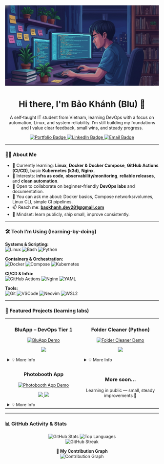 <p align="center">
  <img src="https://raw.githubusercontent.com/bluenoe/bluenoe/main/bk_banner.jpg" alt="Welcome to my profile banner">
</p>

<h1 align="center">
  Hi there, I'm Bảo Khánh (Blu) 👋
</h1>

<p align="center">
  A self-taught IT student from Vietnam, learning DevOps with a focus on automation, Linux, and system reliability.
  I’m still building my foundations and I value clear feedback, small wins, and steady progress.
</p>

<p align="center">
  <a href="https://huynhduongbaokhanh.vercel.app/" target="_blank">
    <img src="https://img.shields.io/badge/Portfolio-D15439?style=for-the-badge&logo=google-chrome&logoColor=white" alt="Portfolio Badge"/>
  </a>
  <a href="https://www.linkedin.com/in/bao-khanh-95102b280/" target="_blank">
    <img src="https://img.shields.io/badge/LinkedIn-0A66C2?style=for-the-badge&logo=linkedin&logoColor=white" alt="LinkedIn Badge"/>
  </a>
  <a href="mailto:baokhanh.dev281@email.com">
    <img src="https://img.shields.io/badge/Email_Me-D14836?style=for-the-badge&logo=gmail&logoColor=white" alt="Email Badge"/>
  </a>
</p>

---

### 👨‍💻 About Me
- 🌱 Currently learning: **Linux**, **Docker & Docker Compose**, **GitHub Actions (CI/CD)**, basic **Kubernetes (k3d)**, **Nginx**.
- 🧭 Interests: **infra as code**, **observability/monitoring**, **reliable releases**, and **clean automation**.
- 🤝 Open to collaborate on beginner-friendly **DevOps labs** and documentation.
- 💬 You can ask me about: Docker basics, Compose networks/volumes, Linux CLI, simple CI pipelines.
- 📫 Reach me: **baokhanh.dev281@gmail.com**
- 🙌 Mindset: learn publicly, ship small, improve consistently.

---

### 🛠️ Tech I’m Using (learning-by-doing)
<p align="left">
  <strong>Systems & Scripting:</strong><br>
  <img src="https://img.shields.io/badge/Linux-000000?style=for-the-badge&logo=linux&logoColor=white" alt="Linux"/>
  <img src="https://img.shields.io/badge/Bash-121011?style=for-the-badge&logo=gnu-bash&logoColor=white" alt="Bash"/>
  <img src="https://img.shields.io/badge/Python-3776AB?style=for-the-badge&logo=python&logoColor=white" alt="Python"/>
</p>

<p align="left">
  <strong>Containers & Orchestration:</strong><br>
  <img src="https://img.shields.io/badge/Docker-2496ED?style=for-the-badge&logo=docker&logoColor=white" alt="Docker"/>
  <img src="https://img.shields.io/badge/Docker_Compose-384d54?style=for-the-badge&logo=docker&logoColor=white" alt="Compose"/>
  <img src="https://img.shields.io/badge/Kubernetes_(k3d)-326CE5?style=for-the-badge&logo=kubernetes&logoColor=white" alt="Kubernetes"/>
</p>

<p align="left">
  <strong>CI/CD & Infra:</strong><br>
  <img src="https://img.shields.io/badge/GitHub_Actions-181717?style=for-the-badge&logo=githubactions&logoColor=white" alt="GitHub Actions"/>
  <img src="https://img.shields.io/badge/Nginx-009639?style=for-the-badge&logo=nginx&logoColor=white" alt="Nginx"/>
  <img src="https://img.shields.io/badge/YAML-000000?style=for-the-badge&logo=yaml&logoColor=white" alt="YAML"/>
</p>

<p align="left">
  <strong>Tools:</strong><br>
  <img src="https://img.shields.io/badge/Git-F05032?style=for-the-badge&logo=git&logoColor=white" alt="Git"/>
  <img src="https://img.shields.io/badge/VS_Code-007ACC?style=for-the-badge&logo=visual-studio-code&logoColor=white" alt="VSCode"/>
  <img src="https://img.shields.io/badge/Neovim-57A143?style=for-the-badge&logo=neovim&logoColor=white" alt="Neovim"/>
  <img src="https://img.shields.io/badge/WSL2-2A2A2A?style=for-the-badge&logo=windows-terminal&logoColor=white" alt="WSL2"/>
</p>

---

### 🌟 Featured Projects (learning labs)

<table>
  <tr>
    <td width="50%">
      <h3 align="center">BluApp – DevOps Tier 1</h3>
      <div align="center">
        <a href="https://github.com/bluenoe/BluApp-DevOps-Tier1" target="_blank">
          <img src="https://raw.githubusercontent.com/bluenoe/bluenoe/main/assets/bluapp-tier1.png" alt="BluApp Demo" />
        </a>
        <p>
          <a href="https://github.com/bluenoe/BluApp-DevOps-Tier1" target="_blank">
            <img src="https://img.shields.io/badge/Repo-181717?style=for-the-badge&logo=github&logoColor=white">
          </a>
        </p>
      </div>
      <details>
        <summary>💡 More Info</summary>
        <ul>
          <li><strong>What:</strong> Nginx reverse proxy + Node service via Docker Compose, healthchecks, logs volume, Makefile, simple CI with GitHub Actions.</li>
          <li><strong>Focus:</strong> container basics, networks, reproducible runs, small automation.</li>
        </ul>
      </details>
    </td>
    <td width="50%">
      <h3 align="center">Folder Cleaner (Python)</h3>
      <div align="center">
        <a href="https://github.com/bluenoe/folder-cleaner" target="_blank">
          <img src="https://raw.githubusercontent.com/bluenoe/bluenoe/main/assets/folder-cleaner.png" alt="Folder Cleaner Demo" />
        </a>
        <p>
          <a href="https://github.com/bluenoe/folder-cleaner" target="_blank">
            <img src="https://img.shields.io/badge/Repo-181717?style=for-the-badge&logo=github&logoColor=white">
          </a>
        </p>
      </div>
      <details>
        <summary>💡 More Info</summary>
        <ul>
          <li><strong>What:</strong> Small GUI tool to organize files by extension.</li>
          <li><strong>Focus:</strong> shipping small utilities, clean CLI/GUI, safe-run options.</li>
        </ul>
      </details>
    </td>
  </tr>
  <tr>
    <td width="50%">
      <h3 align="center">Photobooth App</h3>
      <div align="center">
        <a href="https://github.com/bluenoe/photobooth" target="_blank">
          <img src="https://raw.githubusercontent.com/bluenoe/bluenoe/main/assets/photobooth-demo.png" alt="Photobooth App Demo" />
        </a>
        <p>
          <a href="https://github.com/bluenoe/photobooth" target="_blank">
            <img src="https://img.shields.io/badge/Repo-181717?style=for-the-badge&logo=github&logoColor=white">
          </a>
          <a href="https://photobooth-demo.example.com" target="_blank">
            <img src="https://img.shields.io/badge/Live-D15439?style=for-the-badge&logo=google-chrome&logoColor=white">
          </a>
        </p>
      </div>
      <details>
        <summary>💡 More Info</summary>
        <ul>
          <li><strong>What:</strong> Web-based photobooth cho phép chụp 6/8 ảnh theo khung, chọn khung preset sau khi chụp, lưu/xuất ảnh.</li>
          <li><strong>Tech:</strong> (ví dụ) JavaScript/TypeScript, Canvas/WebRTC; build & deploy qua Docker.</li>
          <li><strong>Focus:</strong> build–ship pipeline gọn, artifact reproducible, và static assets cache.</li>
        </ul>
      </details>
    </td>
    <td width="50%">
      <h3 align="center">More soon…</h3>
      <div align="center">
        <p>Learning in public — small, steady improvements 🚀</p>
      </div>
    </td>
  </tr>
</table>

---

### 📊 GitHub Activity & Stats
<p align="center">
  <img src="https://github-readme-stats.vercel.app/api?username=bluenoe&show_icons=true&theme=tokyonight&hide_border=true&include_all_commits=true&count_private=true" alt="GitHub Stats" />
  <img src="https://github-readme-stats.vercel.app/api/top-langs/?username=bluenoe&layout=compact&theme=tokyonight&hide_border=true" alt="Top Languages" />
  <br>
  <img src="https://github-readme-streak-stats.herokuapp.com/?user=bluenoe&theme=tokyonight" alt="GitHub Streak" />
  <br>
  <!-- <img src="https://github-profile-trophy.vercel.app/?username=bluenoe&theme=tokyonight&row=1&column=7" alt="GitHub Trophies" /> -->
</p>

<p align="center">
  <strong>🧮 My Contribution Graph</strong><br>
  <img src="https://github-readme-activity-graph.vercel.app/graph?username=bluenoe&bg_color=1a1b27&color=79ff97&line=79ff97&point=f85d7f&area=true&hide_border=true" alt="Contribution Graph" />
</p>
